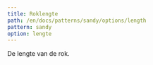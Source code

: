 ```yaml
---
title: Roklengte
path: /en/docs/patterns/sandy/options/length
pattern: sandy
option: lengte
---
```


De lengte van de rok.